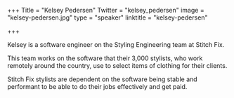 +++
Title = "Kelsey Pedersen"
Twitter = "kelsey_pedersen"
image = "kelsey-pedersen.jpg"
type = "speaker"
linktitle = "kelsey-pedersen"

+++

Kelsey is a software engineer on the Styling Engineering team at Stitch Fix.

This team works on the software that their 3,000 stylists, who work remotely around the country, use to select items of clothing for their clients. 

Stitch Fix stylists are dependent on the software being stable and performant to be able to do their jobs effectively and get paid.
